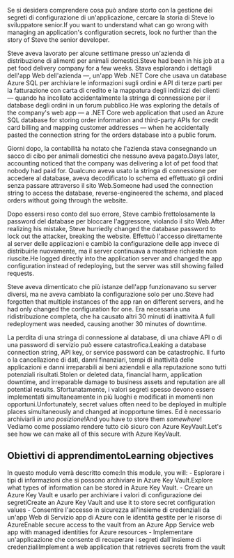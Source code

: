<span data-ttu-id="d5789-101">Se si desidera comprendere cosa può andare storto con la gestione dei segreti di configurazione di un'applicazione, cercare la storia di Steve lo sviluppatore senior.</span><span class="sxs-lookup"><span data-stu-id="d5789-101">If you want to understand what can go wrong with managing an application's configuration secrets, look no further than the story of Steve the senior developer.</span></span>

<span data-ttu-id="d5789-102">Steve aveva lavorato per alcune settimane presso un'azienda di distribuzione di alimenti per animali domestici.</span><span class="sxs-lookup"><span data-stu-id="d5789-102">Steve had been in his job at a pet food delivery company for a few weeks.</span></span> <span data-ttu-id="d5789-103">Stava esplorando i dettagli dell'app Web dell'azienda &mdash;, un'app Web .NET Core che usava un database Azure SQL per archiviare le informazioni sugli ordini e API di terze parti per la fatturazione con carta di credito e la mappatura degli indirizzi dei clienti &mdash; quando ha incollato accidentalmente la stringa di connessione per il database degli ordini in un forum pubblico.</span><span class="sxs-lookup"><span data-stu-id="d5789-103">He was exploring the details of the company's web app &mdash; a .NET Core web application that used an Azure SQL database for storing order information and third-party APIs for credit card billing and mapping customer addresses &mdash; when he accidentally pasted the connection string for the orders database into a public forum.</span></span>

<span data-ttu-id="d5789-104">Giorni dopo, la contabilità ha notato che l'azienda stava consegnando un sacco di cibo per animali domestici che nessuno aveva pagato.</span><span class="sxs-lookup"><span data-stu-id="d5789-104">Days later, accounting noticed that the company was delivering a lot of pet food that nobody had paid for.</span></span> <span data-ttu-id="d5789-105">Qualcuno aveva usato la stringa di connessione per accedere al database, aveva decodificato lo schema ed effettuato gli ordini senza passare attraverso il sito Web.</span><span class="sxs-lookup"><span data-stu-id="d5789-105">Someone had used the connection string to access the database, reverse-engineered the schema, and placed orders without going through the website.</span></span>

<span data-ttu-id="d5789-106">Dopo essersi reso conto del suo errore, Steve cambiò frettolosamente la password del database per bloccare l'aggressore, violando il sito Web.</span><span class="sxs-lookup"><span data-stu-id="d5789-106">After realizing his mistake, Steve hurriedly changed the database password to lock out the attacker, breaking the website.</span></span> <span data-ttu-id="d5789-107">Effettuò l'accesso direttamente al server delle applicazioni e cambiò la configurazione delle app invece di distribuirle nuovamente, ma il server continuava a mostrare richieste non riuscite.</span><span class="sxs-lookup"><span data-stu-id="d5789-107">He logged directly into the application server and changed the app configuration instead of redeploying, but the server was still showing failed requests.</span></span>

<span data-ttu-id="d5789-108">Steve aveva dimenticato che più istanze dell'app funzionavano su server diversi, ma ne aveva cambiato la configurazione solo per uno.</span><span class="sxs-lookup"><span data-stu-id="d5789-108">Steve had forgotten that multiple instances of the app ran on different servers, and he had only changed the configuration for one.</span></span> <span data-ttu-id="d5789-109">Era necessaria una ridistribuzione completa, che ha causato altri 30 minuti di inattività.</span><span class="sxs-lookup"><span data-stu-id="d5789-109">A full redeployment was needed, causing another 30 minutes of downtime.</span></span>

<span data-ttu-id="d5789-110">La perdita di una stringa di connessione al database, di una chiave API o di una password di servizio può essere catastrofica.</span><span class="sxs-lookup"><span data-stu-id="d5789-110">Leaking a database connection string, API key, or service password can be catastrophic.</span></span> <span data-ttu-id="d5789-111">Il furto o la cancellazione di dati, danni finanziari, tempi di inattività delle applicazioni e danni irreparabili ai beni aziendali e alla reputazione sono tutti potenziali risultati.</span><span class="sxs-lookup"><span data-stu-id="d5789-111">Stolen or deleted data, financial harm, application downtime, and irreparable damage to business assets and reputation are all potential results.</span></span> <span data-ttu-id="d5789-112">Sfortunatamente, i valori segreti spesso devono essere implementati simultaneamente in più luoghi e modificati in momenti non opportuni.</span><span class="sxs-lookup"><span data-stu-id="d5789-112">Unfortunately, secret values often need to be deployed in multiple places simultaneously and changed at inopportune times.</span></span> <span data-ttu-id="d5789-113">Ed è necessario archiviarli *in una posizione*!</span><span class="sxs-lookup"><span data-stu-id="d5789-113">And you have to store them *somewhere*!</span></span> <span data-ttu-id="d5789-114">Vediamo come possiamo rendere tutto ciò sicuro con Azure KeyVault.</span><span class="sxs-lookup"><span data-stu-id="d5789-114">Let's see how we can make all of this secure with Azure KeyVault.</span></span>

## <a name="learning-objectives"></a><span data-ttu-id="d5789-115">Obiettivi di apprendimento</span><span class="sxs-lookup"><span data-stu-id="d5789-115">Learning objectives</span></span>

  <span data-ttu-id="d5789-116">In questo modulo verrà descritto come:</span><span class="sxs-lookup"><span data-stu-id="d5789-116">In this module, you will:</span></span>
    - <span data-ttu-id="d5789-117">Esplorare i tipi di informazioni che si possono archiviare in Azure Key Vault.</span><span class="sxs-lookup"><span data-stu-id="d5789-117">Explore what types of information can be stored in Azure Key Vault.</span></span>
    - <span data-ttu-id="d5789-118">Creare un Azure Key Vault e usarlo per archiviare i valori di configurazione dei segreti</span><span class="sxs-lookup"><span data-stu-id="d5789-118">Create an Azure Key Vault and use it to store secret configuration values</span></span>
    - <span data-ttu-id="d5789-119">Consentire l'accesso in sicurezza all'insieme di credenziali da un'app Web di Servizio app di Azure con le identità gestite per le risorse di Azure</span><span class="sxs-lookup"><span data-stu-id="d5789-119">Enable secure access to the vault from an Azure App Service web app with managed identities for Azure resources</span></span>
    - <span data-ttu-id="d5789-120">Implementare un'applicazione che consente di recuperare i segreti dall'insieme di credenziali</span><span class="sxs-lookup"><span data-stu-id="d5789-120">Implement a web application that retrieves secrets from the vault</span></span>
